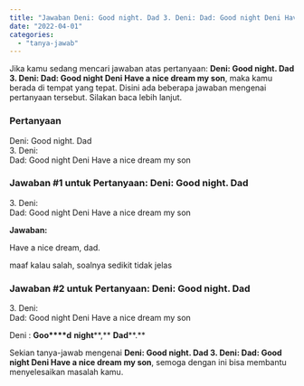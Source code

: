 ```yaml
---
title: "Jawaban Deni: Good night. Dad 3. Deni: Dad: Good night Deni Have a nice dream my son​"
date: "2022-04-01"
categories: 
  - "tanya-jawab"
---
```


Jika kamu sedang mencari jawaban atas pertanyaan: **Deni: Good night. Dad 3. Deni: Dad: Good night Deni Have a nice dream my son​**, maka kamu berada di tempat yang tepat. Disini ada beberapa jawaban mengenai pertanyaan tersebut. Silakan baca lebih lanjut.

### Pertanyaan

Deni: Good night. Dad  
3\. Deni:  
Dad: Good night Deni Have a nice dream my son​

### Jawaban #1 untuk Pertanyaan: Deni: Good night. Dad  
3\. Deni:  
Dad: Good night Deni Have a nice dream my son​

**Jawaban:**

Have a nice dream, dad.

maaf kalau salah, soalnya sedikit tidak jelas

### Jawaban #2 untuk Pertanyaan: Deni: Good night. Dad  
3\. Deni:  
Dad: Good night Deni Have a nice dream my son​

Deni : **G****o****o****d** **n****i****g****h****t****,** **D****a****d****.**

Sekian tanya-jawab mengenai **Deni: Good night. Dad 3. Deni: Dad: Good night Deni Have a nice dream my son​**, semoga dengan ini bisa membantu menyelesaikan masalah kamu.
